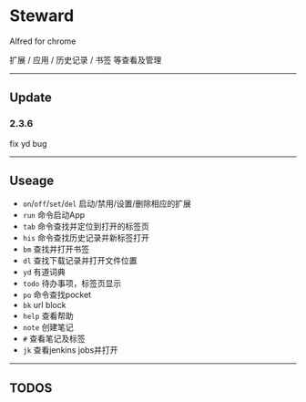 Steward
===============

Alfred for chrome

扩展 / 应用 / 历史记录 / 书签 等查看及管理

---
## Update
### 2.3.6
fix yd bug

---
## Useage
+ `on`/`off`/`set`/`del` 启动/禁用/设置/删除相应的扩展
+ `run` 命令启动App
+ `tab` 命令查找并定位到打开的标签页
+ `his` 命令查找历史记录并新标签打开
+ `bm` 查找并打开书签
+ `dl` 查找下载记录并打开文件位置
+ `yd` 有道词典
+ `todo` 待办事项，标签页显示
+ `po` 命令查找pocket
+ `bk` url block
+ `help` 查看帮助
+ `note` 创建笔记
+ `#` 查看笔记及标签
+ `jk` 查看jenkins jobs并打开

---
## TODOS
